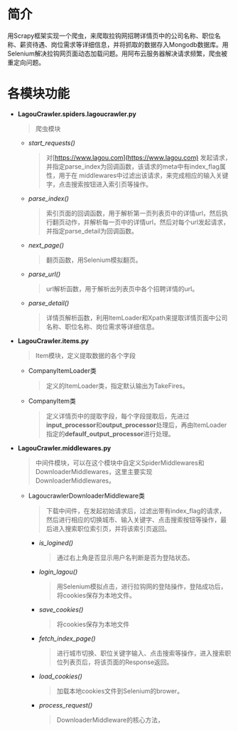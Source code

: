 # 简介

用Scrapy框架实现一个爬虫，来爬取拉钩网招聘详情页中的公司名称、职位名称、薪资待遇、岗位需求等详细信息，并将抓取的数据存入Mongodb数据库。用Selenium解决拉钩网页面动态加载问题。用阿布云服务器解决请求频繁，爬虫被重定向问题。

# 各模块功能

* **LagouCrawler.spiders.lagoucrawler.py**

  > 爬虫模块
  
    * *start_requests()*
    
      > 对[https://www.lagou.com](https://www.lagou.com) 发起请求，并指定parse_index为回调函数，该请求的meta中有index_flag属性，用于在  middlewares中过滤出该请求，来完成相应的输入关键字，点击搜索按钮进入索引页等操作。
      
    * *parse_index()*
    
      > 索引页面的回调函数，用于解析第一页列表页中的详情url，然后执行翻页动作，并解析每一页中的详情url，然后对每个url发起请求，并指定parse_detail为回调函数。
      
    * *next_page()*
    
      > 翻页函数，用Selenium模拟翻页。
      
    * *parse_url()*
    
      > url解析函数，用于解析出列表页中各个招聘详情的url。
      
    * *parse_detail()*
    
      > 详情页解析函数，利用ItemLoader和Xpath来提取详情页面中公司名称、职位名称、岗位需求等详细信息。
      
* **LagouCrawler.items.py**

  > Item模块，定义提取数据的各个字段
    
    * CompanyItemLoader类
    
      > 定义的ItemLoader类，指定默认输出为TakeFires。
     
    * CompanyItem类
    
      > 定义详情页中的提取字段，每个字段提取后，先进过**input_processor**和**output_processor**处理后，再由ItemLoader指定的**defaulf_output_processor**进行处理。
      
* **LagouCrawler.middlewares.py**

  > 中间件模块，可以在这个模块中自定义SpiderMiddlewares和DownloaderMiddlewares，这里主要实现DownloaderMiddlewares。
  
    * LagoucrawlerDownloaderMiddleware类
      
      > 下载中间件，在发起初始请求后，过滤出带有index_flag的请求，然后进行相应的切换城市、输入关键字、点击搜索按钮等操作，最后进入搜索职位索引页，并将该索引页返回。

        * *is_logined()*
          
          > 通过右上角是否显示用户名判断是否为登陆状态。
          
        * *login_lagou()*
        
          > 用Selenium模拟点击，进行拉钩网的登陆操作，登陆成功后，将cookies保存为本地文件。
          
        * *save_cookies()*
        
          > 将cookies保存为本地文件
          
        * *fetch_index_page()*
        
          > 进行城市切换、职位关键字输入、点击搜索等操作，进入搜索职位列表页后，将该页面的Response返回。
          
        * *load_cookies()*
        
          > 加载本地cookies文件到Selenium的brower。
          
        * *process_request()*
        
          > DownloaderMiddleware的核心方法，
